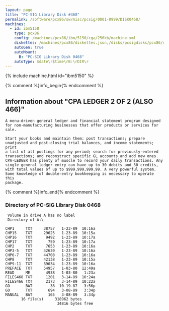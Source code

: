 ```yaml
---
layout: page
title: "PC-SIG Library Disk #468"
permalink: /software/pcx86/sw/misc/pcsig/0001-0999/DISK0468/
machines:
  - id: ibm5150
    type: pcx86
    config: /machines/pcx86/ibm/5150/cga/256kb/machine.xml
    diskettes: /machines/pcx86/diskettes.json,/disks/pcsigdisks/pcx86/diskettes.json
    autoGen: true
    autoMount:
      B: "PC-SIG Library Disk 0468"
    autoType: $date\r$time\rB:\rDIR\r
---
```


{% include machine.html id="ibm5150" %}

{% comment %}info_begin{% endcomment %}

## Information about "CPA LEDGER 2 OF 2 (ALSO 466)"

    A menu-driven general ledger and financial statement program designed
    for non-manufacturing businesses that offer products or services for
    sale.
    
    Start your books and maintain them: post transactions; prepare
    unadjusted and post-closing trial balances, and income statements; print
    a list of all postings for any period; search for previously-entered
    transactions; and reconstruct specific GL accounts and add new ones.
    CPA-LEDGER has plenty of muscle to record your daily transactions. Any
    single general ledger entry can have up to 30 debits and 30 credits,
    with total values of up to $999,999,999.99. A very powerful system.
    Some knowledge of double-entry bookkeeping is necessary to operate this
    package.
{% comment %}info_end{% endcomment %}


### Directory of PC-SIG Library Disk 0468

     Volume in drive A has no label
     Directory of A:\

    CHP1     TXT     38757   1-23-89  10:16a
    CHP15    TXT     29625   1-23-89  10:15a
    CHP16    TXT      9492   1-23-89  10:17a
    CHP17    TXT       759   1-23-89  10:17a
    CHP2     TXT      7653   1-23-89  10:16a
    CHP3-5   TXT     42630   1-23-89  10:16a
    CHP6-7   TXT     44708   1-23-89  10:16a
    CHP8     TXT     42138   1-23-89  10:15a
    CHP9-11  TXT     39034   1-23-89  10:16a
    PREFACE  TXT     54957   1-03-80  12:49a
    READ     ME       4938   1-03-80   1:23a
    FILES468 TXT      1201   3-14-89  10:24a
    FILES466 TXT      2173   3-14-89  10:22a
    GO       BAT        38  10-19-87   3:56p
    GO       TXT       694   3-08-89   3:34p
    MANUAL   BAT       165   3-08-89   3:34p
           16 file(s)     318962 bytes
                           34816 bytes free

